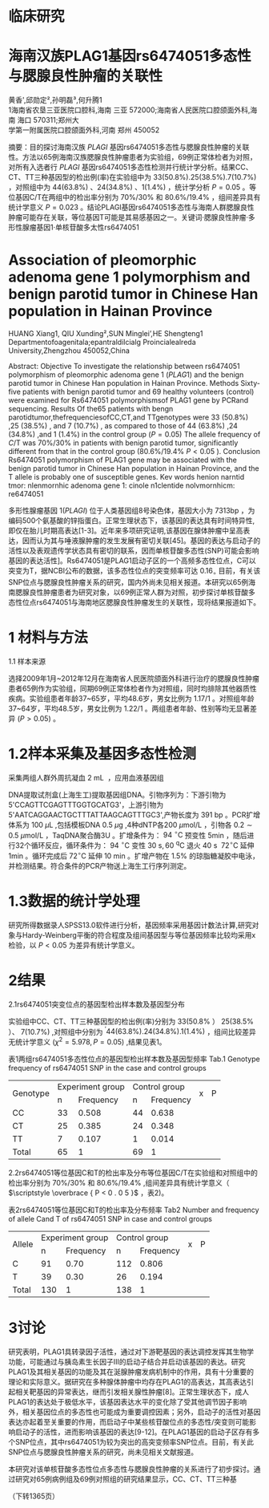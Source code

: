 # 临床研究

# 海南汉族PLAG1基因rs6474051多态性与腮腺良性肿瘤的关联性

黄香',邱勋定²,孙明磊³,何升腾1  
1海南省农垦三亚医院口腔科,海南 三亚 572000;海南省人民医院口腔颌面外科,海南 海口 570311;郑州大  
学第一附属医院口腔颌面外科,河南 郑州 450052

摘要：目的探讨海南汉族 $P L A G I$ 基因rs6474051多态性与腮腺良性肿瘤的关联性。方法以65例海南汉族腮腺良性肿瘤患者为实验组，69例正常体检者为对照，对所有入选者行 $P L A G I$ 基因rs6474051多态性检测并行统计学分析。结果CC、CT、TT三种基因型的检出例(率)在实验组中为 $3 3 ( 5 0 . 8 \% ) . 2 5 ( 3 8 . 5 \% ) . 7 ( 1 0 . 7 \% )$ ，对照组中为 $4 4 ( 6 3 . 8 \% ) \ 、 2 4 ( 3 4 . 8 \% ) \ 、 1 ( 1 . 4 \% )$ ，统计学分析 $\scriptstyle P = 0 . 0 5$ 。等位基因C/T在两组中的检出率分别为 $70 \% / 3 0 \%$ 和 $8 0 . 6 \% / 1 9 . 4 \%$ ，组间差异具有统计学意义 $\scriptstyle P = 0 . 0 2 3$ 。结论PLAGI基因rs6474051多态性与海南人群腮腺良性肿瘤可能存在关联，等位基因T可能是其易感基因之一。关键词·腮腺良性肿瘤·多形性腺瘤基因1·单核苷酸多太性rs6474051

# Association of pleomorphic adenoma gene 1 polymorphism and benign parotid tumor in Chinese Han population in Hainan Province

HUANG Xiang1, QIU Xunding²,SUN Minglei’,HE Shengteng1   
Departmentofoagenitala;epantraldilcialg Proincialealreda University,Zhengzhou 450052,China

Abstract: Objective To investigate the relationship between rs6474051 polymorphism of pleomorphic adenoma gene 1 $( P L A G 1 )$ and the benign parotid tumor in Chinese Han population in Hainan Province. Methods Sixty-five patients with benign parotid tumor and 69 healthy volunteers (control) were examined for Rs6474051 polymorphismsof PLAG1 gene by PCRand sequencing. Results Of the65 patients with bengn parotidtumor,thefrequenciesofCC,CT,and TTgenotypes were 33 $( 5 0 . 8 \% )$ ,25 $( 3 8 . 5 \% )$ , and 7 $( 1 0 . 7 \% )$ , as compared to those of 44 $( 6 3 . 8 \% )$ ,24 $( 3 4 . 8 \% )$ ,and 1 $( 1 . 4 \% )$ in the control group $( P { = } 0 . 0 5 )$ The allele frequency of $C / \mathrm { T }$ was $7 0 \% / 3 0 \%$ in patients with benign parotid tumor, significantly different from that in the control group $( 8 0 . 6 \% / 1 9 . 4 \%$ $P { < } 0 . 0 5$ ). Conclusion Rs6474051 polymorphism of PLAG1 gene may be associated with the benign parotid tumor in Chinese Han population in Hainan Province, and the T allele is probably one of susceptible genes. Kev words henion narntid tmor: nlenmornhic adenoma gene 1: cinole n1clentide nolvmornhicm: re6474051

多形性腺瘤基因 $1 ( P L A G I )$ 位于人类基因组8号染色体，基因大小为 $7 3 1 3 \mathrm { b p }$ ，为编码500个氨基酸的锌指蛋白。正常生理状态下，该基因的表达具有时间特异性,即仅在胎儿时期高表达[1-3]。近年来多项研究证明,该基因在腺体肿瘤中呈高表达，因而认为其与唾液腺肿瘤的发生发展有密切关联[45]。基因的表达与启动子的活性以及表观遗传学状态具有密切的联系，因而单核苷酸多态性(SNP)可能会影响基因的表达活性]。Rs6474051是PLAG1启动子区的一个高频多态性位点，C可以突变为T，据NCBI公布的数据，该多态性位点的突变频率可达 $0 . 1 6 _ { \circ }$ 目前，有关该SNP位点与腮腺良性肿瘤关系的研究，国内外尚未见相关报道。本研究以65例海南腮腺良性肿瘤患者为研究对象，以69例正常人群为对照，初步探讨单核苷酸多态性位点rs6474051与海南地区腮腺良性肿瘤发生的关联性，现将结果报道如下。

# 1 材料与方法

1.1 样本来源

选择2009年1月\~2012年12月在海南省人民医院颌面外科进行治疗的腮腺良性肿瘤患者65例作为实验组，同期69例正常体检者作为对照组，同时均排除其他器质性疾病。实验组患者年龄37\~65岁，平均48.6岁，男女比例为 $1 . 1 7 / 1$ 。对照组年龄37\~64岁，平均48.5岁，男女比例为 $1 . 2 2 / 1$ 。两组患者年龄、性别等均无显著差异 $( P { > } 0 . 0 5 )$ 。

# 1.2样本采集及基因多态性检测

采集两组人群外周抗凝血 $2 { \mathrm { ~ m L ~ } }$ ，应用血液基因组

DNA提取试剂盒(上海生工)提取基因组DNA。引物序列为：下游引物为5'CCAGTTCGAGTTTGGTGCATG3'，上游引物为5'AATCAGGAACTGCTTTATTAAGCAGTTTGC3',产物长度为 $3 9 1 ~ \mathrm { b p }$ 。PCR扩增体系为 $1 0 0 ~ \mu \mathrm { L }$ ,包括模板DNA $0 . 5 ~ \mu \mathrm { g }$ ,4种dNTP各$2 0 0 \ \mu \mathrm { m o l / L }$ ，引物各 $0 . 2 { \sim } 0 . 5 ~ \mu \mathrm { m o l / L }$ ，TaqDNA聚合酶$3 \mathrm { U }$ 。扩增条件为： $9 4 ~ \mathrm { ^ { \circ } C }$ 预变性 $5 \mathrm { m i n }$ ，随后进行32个循环反应，循环条件为： $9 4 ~ \mathrm { ^ { \circ } C }$ 变性 $3 0 \ \mathrm { s } , 6 0 \ \mathrm { ^ q C }$ 退火 $4 0 \mathrm { ~ s ~ }$ $7 2 ^ { \circ } \mathrm { C }$ 延伸 $1 \mathrm { m i n }$ 。循环完成后 $7 2 ^ { \circ } \mathrm { C }$ 延伸 $1 0 ~ \mathrm { m i n }$ 。扩增产物在 $1 . 5 \%$ 的琼脂糖凝胶中电泳，并检测结果。符合条件的PCR产物送上海生工行序列测定。

# 1.3数据的统计学处理

研究所得数据录人SPSS13.0软件进行分析，基因频率采用基因计数法计算,研究对象与Hardy-Weinberg平衡的符合程度及组间基因型与等位基因频率比较均采用x检验，以 $P { < } 0 . 0 5$ 为差异有统计学意义。

# 2结果

2.1rs6474051突变位点的基因型检出样本数及基因型分布

实验组中CC、CT、TT三种基因型的检出例(率)分别为 $3 3 ( 5 0 . 8 \%$ ） $2 5 ( 3 8 . 5 \%$ ）、 $7 ( 1 0 . 7 \% )$ ,对照组中分别为 $^ { \prime } 4 4 ( 6 3 . 8 \% ) . 2 4 ( 3 4 . 8 \% ) . 1 ( 1 . 4 \% )$ ，组间比较差异无统计学意义 $( \chi ^ { 2 } { = } 5 . 9 7 8 , P { = } 0 . 0 5 )$ ,结果见表1。

表1两组rs6474051多态性位点的基因型检出样本数及基因型频率 Tab.1 Genotype frequency of rs6474051 SNP in the case and control groups   

<html><body><table><tr><td rowspan="2">Genotype</td><td colspan="2">Experiment group</td><td colspan="2">Control group</td><td rowspan="2">x</td><td rowspan="2">P</td></tr><tr><td>n</td><td>Frequency</td><td>n</td><td>Frequency</td></tr><tr><td>CC</td><td>33</td><td>0.508</td><td>44</td><td>0.638</td><td rowspan="4"></td><td rowspan="4"></td></tr><tr><td>CT</td><td>25</td><td>0.385</td><td>24</td><td>0.348</td></tr><tr><td>TT</td><td>7</td><td>0.107</td><td>1</td><td>0.014</td></tr><tr><td>Total</td><td>65</td><td>1</td><td>69</td><td>1</td></tr></table></body></html>

2.2rs6474051等位基因C和T的检出率及分布等位基因C/T在实验组和对照组中的检出率分别为 $70 \% / 3 0 \%$ 和 $8 0 . 6 \% / 1 9 . 4 \%$ ,组间差异具有统计学意义（ $\scriptstyle \overbrace { P < 0 . 0 5 }$ ，表2)。

表2rs6474051等位基因C和T的检出率及分布频率 Tab2 Number and frequency of allele Cand T of rs6474051 SNP in case and control groups   

<html><body><table><tr><td rowspan="2">Allele</td><td colspan="2">Experiment group</td><td colspan="2">Control group</td><td rowspan="2">x</td><td rowspan="2">P</td></tr><tr><td>n</td><td>Frequency</td><td>n</td><td>Frequency</td></tr><tr><td>C</td><td>91</td><td>0.70</td><td>112</td><td>0.806</td><td rowspan="3"></td><td rowspan="3"></td></tr><tr><td>T</td><td>39</td><td>0.30</td><td>26</td><td>0.194</td></tr><tr><td>Total</td><td>130</td><td>1</td><td>138</td><td>1</td></tr></table></body></html>

# 3讨论

研究表明，PLAG1具转录因子活性，通过对下游靶基因的表达调控发挥其生物学功能，可能通过与胰岛素生长因子ⅡI的启动子结合并启动该基因的表达。研究PLAG1及其相关基因的功能及其在涎腺肿瘤发病机制中的作用，具有十分重要的理论和实际意义。据研究在多种腺体肿瘤中均存在PLAG1的高表达，其高表达引起相关靶基因的异常表达，继而引发相关腺性肿瘤[8]。正常生理状态下，成人PLAG1的表达处于极低水平，该基因表达水平的变化除了受其他调节因子影响外，相关基因位点的多态性也可能成为重要调控因素；另外，启动子的活性对基因表达亦起着至关重要的作用，而启动子中某些核苷酸位点的多态性/突变则可能影响启动子的活性，进而影响该基因的表达[9-12]。在PLAG1基因的启动子区存有多个SNP位点，其中rs6474051为较为突出的高突变频率SNP位点。目前，有关此SNP位点与腮腺良性肿瘤关系的研究，尚未见相关文献报道。

本研究对该单核苷酸多态性位点多态性与腮腺良性肿瘤的关系进行了初步探讨。通过研究对65例病例组及69例对照组的研究结果显示，CC、CT、TT三种基

（下转1365页）